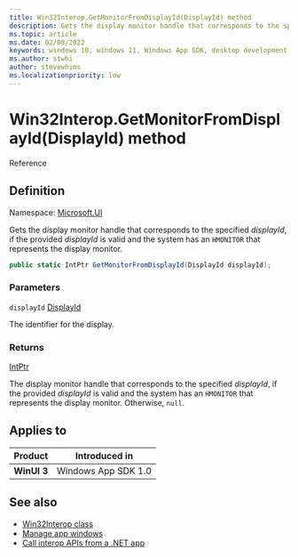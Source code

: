 ```yaml
---
title: Win32Interop.GetMonitorFromDisplayId(DisplayId) method
description: Gets the display monitor handle that corresponds to the specified *displayId*, if the provided *displayId* is valid and the system has an `HMONITOR` that represents the display monitor.
ms.topic: article
ms.date: 02/08/2022
keywords: windows 10, windows 11, Windows App SDK, desktop development, winui, Windows UI Library, app sdk, C#, interop, Win32Interop.GetDisplayIdFromMonitor, GetDisplayIdFromMonitor
ms.author: stwhi
author: stevewhims
ms.localizationpriority: low
---
```


# Win32Interop.GetMonitorFromDisplayId(DisplayId) method

Reference

## Definition

Namespace: [Microsoft.UI](microsoft.ui.md)

Gets the display monitor handle that corresponds to the specified *displayId*, if the provided *displayId* is valid and the system has an `HMONITOR` that represents the display monitor.

```csharp
public static IntPtr GetMonitorFromDisplayId(DisplayId displayId);
```

### Parameters

`displayId` [DisplayId](/windows/winui/api/microsoft.ui.displayid)

The identifier for the display.

### Returns

[IntPtr](/dotnet/api/system.intptr)

The display monitor handle that corresponds to the specified *displayId*, if the provided *displayId* is valid and the system has an `HMONITOR` that represents the display monitor. Otherwise, `null`.

## Applies to

| Product | Introduced in |
|-|-|
|**WinUI 3**|Windows App SDK 1.0|

## See also

* [Win32Interop class](microsoft.ui.win32interop.md)
* [Manage app windows](/windows/apps/windows-app-sdk/windowing/windowing-overview)
* [Call interop APIs from a .NET app](/windows/apps/desktop/modernize/winrt-com-interop-csharp)
